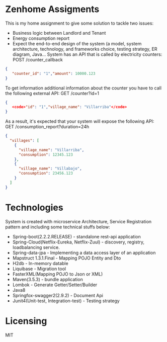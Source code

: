# Zenhome Assigments
This is my home assignment to give some solution to tackle two issues:
- Business logic between Landlord and Tenant
- Energy consumption report
- Expect the end-to-end design of the system (a model, system architecture, technology, and frameworks choice, testing strategy, ER diagram, Java...
System has an API that is called by electricity counters:
POST /counter_callback
```json
{
   "counter_id": "1","amount": 10000.123
}
```
To get information additional information about the counter you have to call the following external API:
GET /counter?id=1
```json
{
   <code>"id": "1","village_name": "Villarriba"</code>
}
```
As a result, it's expected that your system will expose the following API:
GET /consumption_report?duration=24h
```json
{
  "villages": [
    {
      "village_name": "Villarriba",
      "consumption": 12345.123
    },
    {
      "village_name": "Villabajo",
      "consumption": 23456.123
    }
  ]
}
```
# Technologies
System is created with microservice Architecture, Service Registration pattern and including some technical stuffs below:
- Spring-boot(2.2.2.RELEASE) - standalone rest-api application
- Spring-Cloud(Netflix-Eureka, Netflix-Zuul) - discovery, registry, loadbalancing service.
- Spring-data-jpa - Implementing a data access layer of an application
- Mapstruct 1.3.1.Final - Mapping POJO Entity and Dto
- H2db -  In-memory datable
- Liquibase - Migration tool
- FasterXML(Mapping POJO to Json or XML)
- Maven(3.5.3) - bundle application
- Lombok - Generate Getter/Setter/Builder 
- Java8
- Springfox-swagger2(2.9.2) - Document Api
- Junit4(Unit-test, Integration-test) - Testing strategy
# Licensing
MIT
#
